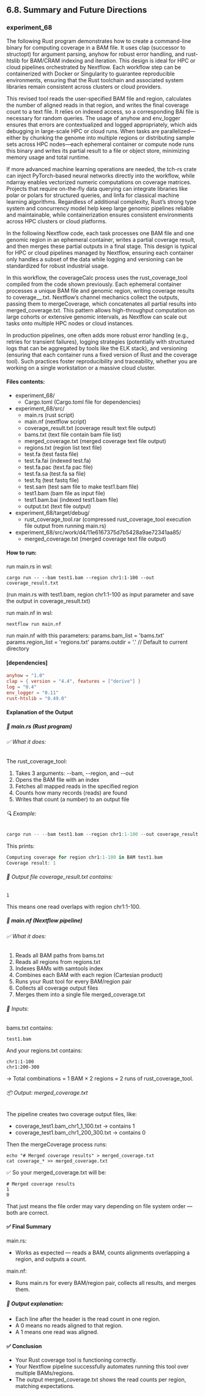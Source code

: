 ## 6.8. Summary and Future Directions

### experiment_68

The following Rust program demonstrates how to create a command-line binary for computing coverage in a BAM file. It uses clap (successor to structopt) for argument parsing, anyhow for robust error handling, and rust-htslib for BAM/CRAM indexing and iteration. This design is ideal for HPC or cloud pipelines orchestrated by Nextflow. Each workflow step can be containerized with Docker or Singularity to guarantee reproducible environments, ensuring that the Rust toolchain and associated system libraries remain consistent across clusters or cloud providers.

This revised tool reads the user-specified BAM file and region, calculates the number of aligned reads in that region, and writes the final coverage count to a text file. It relies on indexed access, so a corresponding BAI file is necessary for random queries. The usage of anyhow and env_logger ensures that errors are contextualized and logged appropriately, which aids debugging in large-scale HPC or cloud runs. When tasks are parallelized—either by chunking the genome into multiple regions or distributing sample sets across HPC nodes—each ephemeral container or compute node runs this binary and writes its partial result to a file or object store, minimizing memory usage and total runtime.

If more advanced machine learning operations are needed, the tch-rs crate can inject PyTorch-based neural networks directly into the workflow, while ndarray enables vectorized numeric computations on coverage matrices. Projects that require on-the-fly data querying can integrate libraries like polar or polars for structured queries, and linfa for classical machine learning algorithms. Regardless of additional complexity, Rust’s strong type system and concurrency model help keep large genomic pipelines reliable and maintainable, while containerization ensures consistent environments across HPC clusters or cloud platforms.

In the following Nextflow code, each task processes one BAM file and one genomic region in an ephemeral container, writes a partial coverage result, and then merges these partial outputs in a final stage. This design is typical for HPC or cloud pipelines managed by Nextflow, ensuring each container only handles a subset of the data while logging and versioning can be standardized for robust industrial usage.

In this workflow, the coverageCalc process uses the rust_coverage_tool compiled from the code shown previously. Each ephemeral container processes a unique BAM file and genomic region, writing coverage results to coverage_<BAM>_<REGION>.txt. Nextflow’s channel mechanics collect the outputs, passing them to mergeCoverage, which concatenates all partial results into merged_coverage.txt. This pattern allows high-throughput computation on large cohorts or extensive genomic intervals, as Nextflow can scale out tasks onto multiple HPC nodes or cloud instances.

In production pipelines, one often adds more robust error handling (e.g., retries for transient failures), logging strategies (potentially with structured logs that can be aggregated by tools like the ELK stack), and versioning (ensuring that each container runs a fixed version of Rust and the coverage tool). Such practices foster reproducibility and traceability, whether you are working on a single workstation or a massive cloud cluster.

#### Files contents:
* experiment_68/
  * Cargo.toml (Cargo.toml file for dependencies)
* experiment_68/src/
  * main.rs (rust script)
  * main.nf (nextflow script)
  * coverage_result.txt (coverage result text file output)
  * bams.txt (text file contain bam file list)
  * merged_coverage.txt (merged coverage text file output)
  * regions.txt (region list text file)
  * test.fa (test fasta file)
  * test.fa.fai (indexed test.fa)
  * test.fa.pac (text.fa pac file)
  * test.fa.sa (test.fa sa file)
  * test.fq (test fastq file)
  * test.sam (test sam file to make test1.bam file)
  * test1.bam (bam file as input file)
  * test1.bam.bai (indexed test1.bam file)
  * output.txt (text file output)
* experiment_68/target/debug/
  * rust_coverage_tool.rar (compressed rust_coverage_tool execution file output from running main.rs)
* experiment_68/src/work/d4/11e6167375d7b5428a9ae72341aa85/
  * merged_coverage.txt (merged coverage text file output)

#### How to run:

run main.rs in wsl:

```wsl
cargo run -- --bam test1.bam --region chr1:1-100 --out coverage_result.txt
```

(run main.rs with test1.bam, region chr1:1-100 as input parameter and save the output in coverage_result.txt)

run main.nf in wsl:

```wsl
nextflow run main.nf
```

run main.nf with this parameters:
params.bam_list     = 'bams.txt'
params.region_list  = 'regions.txt'
params.outdir       = '.' // Default to current directory

#### [dependencies]

```toml
anyhow = "1.0"
clap = { version = "4.4", features = ["derive"] }
log = "0.4"
env_logger = "0.11"
rust-htslib = "0.49.0"
```

#### Explanation of the Output
##### 🦀 main.rs (Rust program)
###### ✅ What it does:
The rust_coverage_tool:

1. Takes 3 arguments: --bam, --region, and --out
2. Opens the BAM file with an index
3. Fetches all mapped reads in the specified region
4. Counts how many records (reads) are found
5. Writes that count (a number) to an output file

###### 🔍 Example:
```rust
cargo run -- --bam test1.bam --region chr1:1-100 --out coverage_result.txt
```

This prints:

```rust
Computing coverage for region chr1:1-100 in BAM test1.bam
Coverage result: 1
```

###### 📝 Output file coverage_result.txt contains:
```text
1
```

This means one read overlaps with region chr1:1-100.

##### 🚀 main.nf (Nextflow pipeline)
###### ✅ What it does:
1. Reads all BAM paths from bams.txt
2. Reads all regions from regions.txt
3. Indexes BAMs with samtools index
4. Combines each BAM with each region (Cartesian product)
5. Runs your Rust tool for every BAM/region pair
6. Collects all coverage output files
7. Merges them into a single file merged_coverage.txt

###### 📁 Inputs:
bams.txt contains:

```text
test1.bam
```

And your regions.txt contains:

```text
chr1:1-100
chr1:200-300
```

→ Total combinations = 1 BAM × 2 regions = 2 runs of rust_coverage_tool.

###### 📦 Output: merged_coverage.txt
The pipeline creates two coverage output files, like:

* coverage_test1.bam_chr1_1_100.txt → contains 1
* coverage_test1.bam_chr1_200_300.txt → contains 0

Then the mergeCoverage process runs:

```wsl
echo "# Merged coverage results" > merged_coverage.txt
cat coverage_* >> merged_coverage.txt
```

✅ So your merged_coverage.txt will be:

```text
# Merged coverage results
1
0
```

That just means the file order may vary depending on file system order — both are correct.

#### ✅ Final Summary

main.rs:
* Works as expected — reads a BAM, counts alignments overlapping a region, and outputs a count.

main.nf:
* Runs main.rs for every BAM/region pair, collects all results, and merges them.

##### 🎯 Output explanation:
* Each line after the header is the read count in one region.
* A 0 means no reads aligned to that region.
* A 1 means one read was aligned.

#### ✅ Conclusion
* Your Rust coverage tool is functioning correctly.
* Your Nextflow pipeline successfully automates running this tool over multiple BAMs/regions.
* The output merged_coverage.txt shows the read counts per region, matching expectations.
